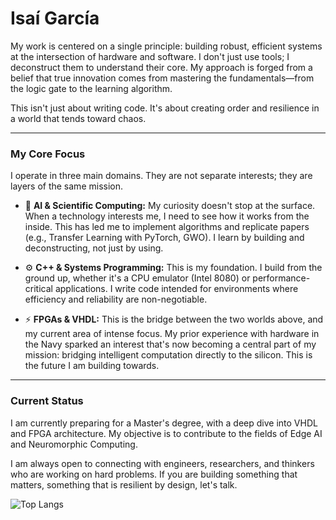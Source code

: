 # Isaí García

My work is centered on a single principle: building robust, efficient systems at the intersection of hardware and software. I don't just use tools; I deconstruct them to understand their core. My approach is forged from a belief that true innovation comes from mastering the fundamentals—from the logic gate to the learning algorithm.

This isn't just about writing code. It's about creating order and resilience in a world that tends toward chaos.

---

### My Core Focus

I operate in three main domains. They are not separate interests; they are layers of the same mission.

*   🧠 **AI & Scientific Computing:** My curiosity doesn't stop at the surface. When a technology interests me, I need to see how it works from the inside. This has led me to implement algorithms and replicate papers (e.g., Transfer Learning with PyTorch, GWO). I learn by building and deconstructing, not just by using.

*   ⚙️ **C++ & Systems Programming:** This is my foundation. I build from the ground up, whether it's a CPU emulator (Intel 8080) or performance-critical applications. I write code intended for environments where efficiency and reliability are non-negotiable.

*   ⚡ **FPGAs & VHDL:** This is the bridge between the two worlds above, and my current area of intense focus. My prior experience with hardware in the Navy sparked an interest that's now becoming a central part of my mission: bridging intelligent computation directly to the silicon. This is the future I am building towards.

---

### Current Status

I am currently preparing for a Master's degree, with a deep dive into VHDL and FPGA architecture. My objective is to contribute to the fields of Edge AI and Neuromorphic Computing.

I am always open to connecting with engineers, researchers, and thinkers who are working on hard problems. If you are building something that matters, something that is resilient by design, let's talk.

![Top Langs](https://github-readme-stats.vercel.app/api/top-langs/?username=isaigm&theme=tokyonight)
